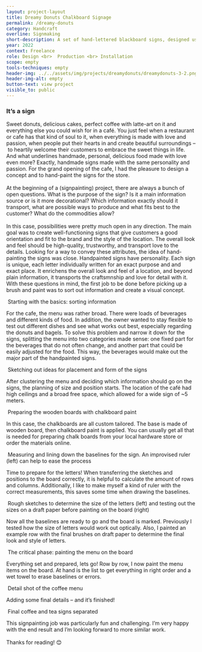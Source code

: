 ```yaml
---
layout: project-layout
title: Dreamy Donuts Chalkboard Signage
permalink: /dreamy-donuts
category: Handcraft
overline: Signmaking
short-description: A set of hand-lettered blackboard signs, designed using chalk markers. The goal was to create something warm and inviting that fits the café’s vibe. With a mix script and bold lettering, the signs add a personal, handcrafted touch to the space.
year: 2022
context: Freelance
role: Design <br>  Production <br> Installation
scope: empty
tools-techniques: empty
header-img: ../../assets/img/projects/dreamydonuts/dreamydonuts-3-2.png
header-img-alt: empty
button-text: view project
visible_to: public
---
```


<h3 class="article-headline">It’s a sign</h3>

<p class="body-regular">
Sweet donuts, delicious cakes, perfect coffee with latte-art on it and everything else you could wish for in a café. You just feel when a restaurant or cafe has that kind of soul to it, when everything is made with love and passion, when people put their hearts in and create beautiful surroundings – to heartily welcome their customers to embrace the sweet things in life. And what underlines handmade, personal, delicious food made with love even more? Exactly, handmade signs made with the same personality and passion. For the grand opening of the cafe, I had the pleasure to design a concept and to hand-paint the signs for the store. 
<br><br>
At the beginning of a (signpainting) project, there are always a bunch of open questions. What is the purpose of the sign? Is it a main information source or is it more decorational? Which information exactly should it transport, what are possible ways to produce and what fits best to the customer? What do the commodities allow?
<br><br>
In this case, possibilities were pretty much open in any direction. The main goal was to create well-functioning signs that give customers a good orientation and fit to the brand and the style of the location. The overall look and feel should be high-quality, trustworthy, and transport love to the details. Looking for a way to convey these attributes, the idea of hand-painting the signs was close. Handpainted signs have personality. Each sign is unique, each letter individually written for an exact purpose and and exact place. It enrichens the overall look and feel of a location, and beyond plain information, it transports the craftsmnship and love for detail with it.  
<br>
With these questions in mind, the first job to be done before picking up a brush and paint was to sort out information and create a visual concept.
</p>

<div class="additional-img project-slide">
<div class="img-with-subline">
    <img src="assets/img/posts/dreamy-donuts/dreamy-donuts-article-01.png" alt="">
    <span class="additional-img-desc">
    Starting with the basics: sorting information
    </span>
</div>

<p class="body-regular">
For the cafe, the menu was rather broad. There were loads of beverages and different kinds of food. In addition, the owner wanted to stay flexible to test out different dishes and see what works out best, especially regarding the donuts and bagels. To solve this problem and narrow it down for the signs, splitting the menu into two categories made sense: one fixed part for the beverages that do not often change, and another part that could be easily adjusted for the food. This way, the beverages would make out the major part of the handpainted signs.
</p>
</div>

<div class="additional-img project-slide">
<div class="img-with-subline">
    <img src="assets/img/posts/dreamy-donuts/dreamy-donuts-article-02.png" alt="">
    <span class="additional-img-desc">
    Sketching out ideas for placement and form of the signs
    </span>
</div>

<p class="body-regular">
After clustering the menu and deciding which information should go on the signs, the planning of size and position starts. The location of the café had high ceilings and a broad free space, which allowed for a wide sign of ~5 meters.
</p>
</div>

<div class="additional-img project-slide">
<div class="img-with-subline">
    <img src="assets/img/posts/dreamy-donuts/dreamy-donuts-article-03.png" alt="">
    <span class="additional-img-desc">
    Preparing the wooden boards with chalkboard paint
    </span>
</div>

<p class="body-regular">
In this case, the chalkboards are all custom tailored. The base is made of wooden board, then chalkboard paint is applied. You can usually get all that is needed for preparing chalk boards from your local hardware store or order the materials online.
</p>
</div>

<div class="additional-img project-slide">
<div class="img-with-subline">
    <img src="assets/img/posts/dreamy-donuts/dreamy-donuts-article-04.png" alt="">
    <span class="additional-img-desc">
    Measuring and lining down the baselines for the sign. An improvised ruler (left) can help to ease the process
    </span>
</div>

<p class="body-regular">
Time to prepare for the letters! When transferring the sketches and positions to the board correctly, it is helpful to calculate the amount of rows and columns. Additionally, I like to make myself a kind of ruler with the correct measurements, this saves some time when drawing the baselines.
</p>
</div>

<div class="additional-img project-slide">
<div class="img-with-subline">
    <img src="assets/img/posts/dreamy-donuts/dreamy-donuts-article-05.png" alt="">
    <span class="additional-img-desc">
    Rough sketches to determine the size of the letters (left) and testing out the sizes on a draft paper before painting on the board (right)
    </span>
</div>

<p class="body-regular">
Now all the baselines are ready to go and the board is marked. Previously I tested how the size of letters would work out optically. Also, I painted an example row with the final brushes on draft paper to determine the final look and style of letters.
</p>
</div>

<div class="additional-img project-slide">
<div class="img-with-subline">
    <img src="assets/img/posts/dreamy-donuts/dreamy-donuts-article-06.png" alt="">
    <span class="additional-img-desc">
    The critical phase: painting the menu on the board 
    </span>
</div>

<p class="body-regular">
Everything set and prepared, lets go! Row by row, I now paint the menu items on the board. At hand is the list to get everything in right order and a wet towel to erase baselines or errors.
</p>
</div>

<div class="additional-img project-slide">
<div class="img-with-subline">
    <img src="assets/img/posts/dreamy-donuts/dreamy-donuts-article-07.png" alt="">
    <span class="additional-img-desc">
    Detail shot of the coffee menu
    </span>
</div>

<p class="body-regular">
Adding some final details – and it’s finished! 
</p>
</div>

<!-- <div class="additional-img project-slide">
<div class="img-with-subline">
    <img src="assets/img/posts/dreamy-donuts/dreamy-donuts-article-08.png" alt="">
    <span class="additional-img-desc">
    The boards hanging in their final place on the wall
    </span>
</div> -->

<div class="additional-img project-slide">
<div class="img-with-subline">
    <img src="assets/img/posts/dreamy-donuts/dreamy-donuts-article-09.png" alt="">
    <span class="additional-img-desc">
    Final coffee and tea signs separated
    </span>
</div>

<p class="body-regular">
This signpainting job was particularly fun and challenging. I’m very happy with the end result and I’m looking forward to more similar work.
<br><br>
Thanks for reading! 😊
</p>
